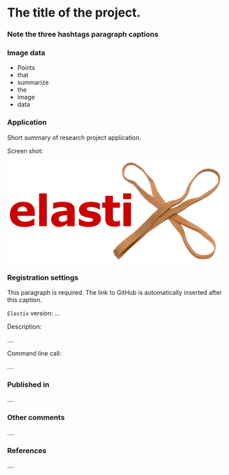 # The title of the project.

### Note the three hashtags paragraph captions

###  Image data

 * Points
 * that
 * summarize
 * the
 * image
 * data


###  Application

Short summary of research project application.

Screen shot:

![alt-text](example_image.gif)

###  Registration settings

This paragraph is required. The link to GitHub is automatically inserted after this caption.

`Elastix` version: ...

Description:

....

Command line call:

....

###  Published in

....

### Other comments

....


###  References

....
